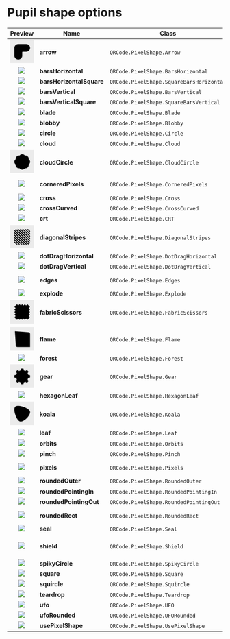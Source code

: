 # Pupil shape options

|  Preview  |  Name  | Class |  Options  | 
|:-------------:|-----------|---------|---------|
| <a href="../../Art/images/pupil_arrow.png"><img src="../../Art/images/pupil_arrow.png" width="75" /></a> | __arrow__ | `QRCode.PixelShape.Arrow` | • __Flippable__<br/> |
| <a href="../../Art/images/pupil_barsHorizontal.png"><img src="../../Art/images/pupil_barsHorizontal.png" width="75" /></a> | __barsHorizontal__ | `QRCode.PixelShape.BarsHorizontal` | _none_ |
| <a href="../../Art/images/pupil_barsHorizontalSquare.png"><img src="../../Art/images/pupil_barsHorizontalSquare.png" width="75" /></a> | __barsHorizontalSquare__ | `QRCode.PixelShape.SquareBarsHorizontal` | _none_ |
| <a href="../../Art/images/pupil_barsVertical.png"><img src="../../Art/images/pupil_barsVertical.png" width="75" /></a> | __barsVertical__ | `QRCode.PixelShape.BarsVertical` | _none_ |
| <a href="../../Art/images/pupil_barsVerticalSquare.png"><img src="../../Art/images/pupil_barsVerticalSquare.png" width="75" /></a> | __barsVerticalSquare__ | `QRCode.PixelShape.SquareBarsVertical` | _none_ |
| <a href="../../Art/images/pupil_blade.png"><img src="../../Art/images/pupil_blade.png" width="75" /></a> | __blade__ | `QRCode.PixelShape.Blade` | _none_ |
| <a href="../../Art/images/pupil_blobby.png"><img src="../../Art/images/pupil_blobby.png" width="75" /></a> | __blobby__ | `QRCode.PixelShape.Blobby` | _none_ |
| <a href="../../Art/images/pupil_circle.png"><img src="../../Art/images/pupil_circle.png" width="75" /></a> | __circle__ | `QRCode.PixelShape.Circle` | _none_ |
| <a href="../../Art/images/pupil_cloud.png"><img src="../../Art/images/pupil_cloud.png" width="75" /></a> | __cloud__ | `QRCode.PixelShape.Cloud` | _none_ |
| <a href="../../Art/images/pupil_cloudCircle.png"><img src="../../Art/images/pupil_cloudCircle.png" width="75" /></a> | __cloudCircle__ | `QRCode.PixelShape.CloudCircle` | _none_ |
| <a href="../../Art/images/pupil_corneredPixels.png"><img src="../../Art/images/pupil_corneredPixels.png" width="75" /></a> | __corneredPixels__ | `QRCode.PixelShape.CorneredPixels` | • __Corner radius__<br/> |
| <a href="../../Art/images/pupil_cross.png"><img src="../../Art/images/pupil_cross.png" width="75" /></a> | __cross__ | `QRCode.PixelShape.Cross` | _none_ |
| <a href="../../Art/images/pupil_crossCurved.png"><img src="../../Art/images/pupil_crossCurved.png" width="75" /></a> | __crossCurved__ | `QRCode.PixelShape.CrossCurved` | _none_ |
| <a href="../../Art/images/pupil_crt.png"><img src="../../Art/images/pupil_crt.png" width="75" /></a> | __crt__ | `QRCode.PixelShape.CRT` | _none_ |
| <a href="../../Art/images/pupil_diagonalStripes.png"><img src="../../Art/images/pupil_diagonalStripes.png" width="75" /></a> | __diagonalStripes__ | `QRCode.PixelShape.DiagonalStripes` | _none_ |
| <a href="../../Art/images/pupil_dotDragHorizontal.png"><img src="../../Art/images/pupil_dotDragHorizontal.png" width="75" /></a> | __dotDragHorizontal__ | `QRCode.PixelShape.DotDragHorizontal` | _none_ |
| <a href="../../Art/images/pupil_dotDragVertical.png"><img src="../../Art/images/pupil_dotDragVertical.png" width="75" /></a> | __dotDragVertical__ | `QRCode.PixelShape.DotDragVertical` | _none_ |
| <a href="../../Art/images/pupil_edges.png"><img src="../../Art/images/pupil_edges.png" width="75" /></a> | __edges__ | `QRCode.PixelShape.Edges` | • __Corner radius__<br/> |
| <a href="../../Art/images/pupil_explode.png"><img src="../../Art/images/pupil_explode.png" width="75" /></a> | __explode__ | `QRCode.PixelShape.Explode` | _none_ |
| <a href="../../Art/images/pupil_fabricScissors.png"><img src="../../Art/images/pupil_fabricScissors.png" width="75" /></a> | __fabricScissors__ | `QRCode.PixelShape.FabricScissors` | _none_ |
| <a href="../../Art/images/pupil_flame.png"><img src="../../Art/images/pupil_flame.png" width="75" /></a> | __flame__ | `QRCode.PixelShape.Flame` | _none_ |
| <a href="../../Art/images/pupil_forest.png"><img src="../../Art/images/pupil_forest.png" width="75" /></a> | __forest__ | `QRCode.PixelShape.Forest` | • __Flippable__<br/> |
| <a href="../../Art/images/pupil_gear.png"><img src="../../Art/images/pupil_gear.png" width="75" /></a> | __gear__ | `QRCode.PixelShape.Gear` | _none_ |
| <a href="../../Art/images/pupil_hexagonLeaf.png"><img src="../../Art/images/pupil_hexagonLeaf.png" width="75" /></a> | __hexagonLeaf__ | `QRCode.PixelShape.HexagonLeaf` | • __Flippable__<br/> |
| <a href="../../Art/images/pupil_koala.png"><img src="../../Art/images/pupil_koala.png" width="75" /></a> | __koala__ | `QRCode.PixelShape.Koala` | • __Flippable__<br/> |
| <a href="../../Art/images/pupil_leaf.png"><img src="../../Art/images/pupil_leaf.png" width="75" /></a> | __leaf__ | `QRCode.PixelShape.Leaf` | • __Flippable__<br/> |
| <a href="../../Art/images/pupil_orbits.png"><img src="../../Art/images/pupil_orbits.png" width="75" /></a> | __orbits__ | `QRCode.PixelShape.Orbits` | _none_ |
| <a href="../../Art/images/pupil_pinch.png"><img src="../../Art/images/pupil_pinch.png" width="75" /></a> | __pinch__ | `QRCode.PixelShape.Pinch` | _none_ |
| <a href="../../Art/images/pupil_pixels.png"><img src="../../Art/images/pupil_pixels.png" width="75" /></a> | __pixels__ | `QRCode.PixelShape.Pixels` | • __Corner radius__<br/> |
| <a href="../../Art/images/pupil_roundedOuter.png"><img src="../../Art/images/pupil_roundedOuter.png" width="75" /></a> | __roundedOuter__ | `QRCode.PixelShape.RoundedOuter` | • __Flippable__<br/> |
| <a href="../../Art/images/pupil_roundedPointingIn.png"><img src="../../Art/images/pupil_roundedPointingIn.png" width="75" /></a> | __roundedPointingIn__ | `QRCode.PixelShape.RoundedPointingIn` | • __Flippable__<br/> |
| <a href="../../Art/images/pupil_roundedPointingOut.png"><img src="../../Art/images/pupil_roundedPointingOut.png" width="75" /></a> | __roundedPointingOut__ | `QRCode.PixelShape.RoundedPointingOut` | _none_ |
| <a href="../../Art/images/pupil_roundedRect.png"><img src="../../Art/images/pupil_roundedRect.png" width="75" /></a> | __roundedRect__ | `QRCode.PixelShape.RoundedRect` | • __Corner radius__<br/> |
| <a href="../../Art/images/pupil_seal.png"><img src="../../Art/images/pupil_seal.png" width="75" /></a> | __seal__ | `QRCode.PixelShape.Seal` | _none_ |
| <a href="../../Art/images/pupil_shield.png"><img src="../../Art/images/pupil_shield.png" width="75" /></a> | __shield__ | `QRCode.PixelShape.Shield` | • __Configurable corners__<br/> |
| <a href="../../Art/images/pupil_spikyCircle.png"><img src="../../Art/images/pupil_spikyCircle.png" width="75" /></a> | __spikyCircle__ | `QRCode.PixelShape.SpikyCircle` | _none_ |
| <a href="../../Art/images/pupil_square.png"><img src="../../Art/images/pupil_square.png" width="75" /></a> | __square__ | `QRCode.PixelShape.Square` | _none_ |
| <a href="../../Art/images/pupil_squircle.png"><img src="../../Art/images/pupil_squircle.png" width="75" /></a> | __squircle__ | `QRCode.PixelShape.Squircle` | _none_ |
| <a href="../../Art/images/pupil_teardrop.png"><img src="../../Art/images/pupil_teardrop.png" width="75" /></a> | __teardrop__ | `QRCode.PixelShape.Teardrop` | • __Flippable__<br/> |
| <a href="../../Art/images/pupil_ufo.png"><img src="../../Art/images/pupil_ufo.png" width="75" /></a> | __ufo__ | `QRCode.PixelShape.UFO` | • __Flippable__<br/> |
| <a href="../../Art/images/pupil_ufoRounded.png"><img src="../../Art/images/pupil_ufoRounded.png" width="75" /></a> | __ufoRounded__ | `QRCode.PixelShape.UFORounded` | • __Flippable__<br/> |
| <a href="../../Art/images/pupil_usePixelShape.png"><img src="../../Art/images/pupil_usePixelShape.png" width="75" /></a> | __usePixelShape__ | `QRCode.PixelShape.UsePixelShape` | _none_ |
